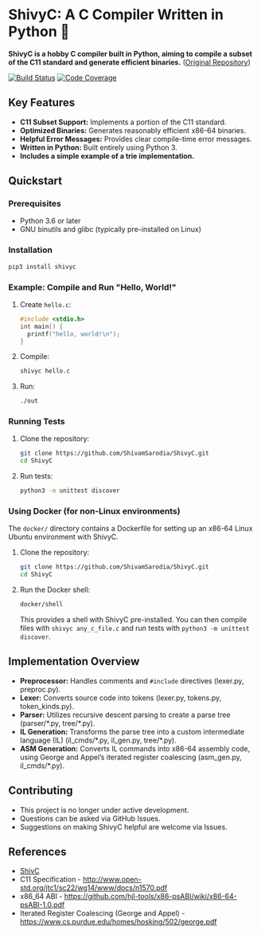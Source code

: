 # ShivyC: A C Compiler Written in Python 🐍

**ShivyC is a hobby C compiler built in Python, aiming to compile a subset of the C11 standard and generate efficient binaries.** ([Original Repository](https://github.com/ShivamSarodia/ShivyC))

[![Build Status](https://travis-ci.org/ShivamSarodia/ShivyC.svg?branch=master)](https://travis-ci.org/ShivamSarodia/ShivyC)
[![Code Coverage](https://codecov.io/gh/ShivamSarodia/ShivyC/branch/master/graph/badge.svg)](https://codecov.io/gh/ShivamSarodia/ShivyC)

## Key Features

*   **C11 Subset Support:** Implements a portion of the C11 standard.
*   **Optimized Binaries:** Generates reasonably efficient x86-64 binaries.
*   **Helpful Error Messages:** Provides clear compile-time error messages.
*   **Written in Python:** Built entirely using Python 3.
*   **Includes a simple example of a trie implementation.**

## Quickstart

### Prerequisites

*   Python 3.6 or later
*   GNU binutils and glibc (typically pre-installed on Linux)

### Installation

```bash
pip3 install shivyc
```

### Example: Compile and Run "Hello, World!"

1.  Create `hello.c`:

    ```c
    #include <stdio.h>
    int main() {
      printf("hello, world!\n");
    }
    ```

2.  Compile:

    ```bash
    shivyc hello.c
    ```

3.  Run:

    ```bash
    ./out
    ```

### Running Tests

1.  Clone the repository:

    ```bash
    git clone https://github.com/ShivamSarodia/ShivyC.git
    cd ShivyC
    ```

2.  Run tests:

    ```bash
    python3 -m unittest discover
    ```

### Using Docker (for non-Linux environments)

The `docker/` directory contains a Dockerfile for setting up an x86-64 Linux Ubuntu environment with ShivyC.

1.  Clone the repository:

    ```bash
    git clone https://github.com/ShivamSarodia/ShivyC.git
    cd ShivyC
    ```

2.  Run the Docker shell:

    ```bash
    docker/shell
    ```

    This provides a shell with ShivyC pre-installed. You can then compile files with `shivyc any_c_file.c` and run tests with `python3 -m unittest discover`.

## Implementation Overview

*   **Preprocessor:** Handles comments and `#include` directives (lexer.py, preproc.py).
*   **Lexer:** Converts source code into tokens (lexer.py, tokens.py, token_kinds.py).
*   **Parser:** Utilizes recursive descent parsing to create a parse tree (parser/\*.py, tree/\*.py).
*   **IL Generation:** Transforms the parse tree into a custom intermediate language (IL) (il_cmds/\*.py, il_gen.py, tree/\*.py).
*   **ASM Generation:** Converts IL commands into x86-64 assembly code, using George and Appel’s iterated register coalescing (asm_gen.py, il_cmds/\*.py).

## Contributing

*   This project is no longer under active development.
*   Questions can be asked via GitHub Issues.
*   Suggestions on making ShivyC helpful are welcome via Issues.

## References

*   [ShivC](https://github.com/ShivamSarodia/ShivC)
*   C11 Specification - http://www.open-std.org/jtc1/sc22/wg14/www/docs/n1570.pdf
*   x86\_64 ABI - https://github.com/hjl-tools/x86-psABI/wiki/x86-64-psABI-1.0.pdf
*   Iterated Register Coalescing (George and Appel) - https://www.cs.purdue.edu/homes/hosking/502/george.pdf